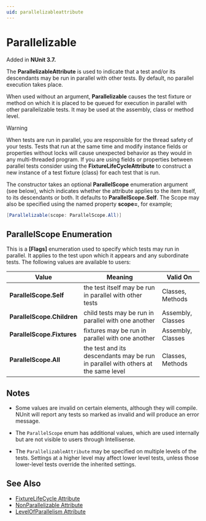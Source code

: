 ```yaml
---
uid: parallelizableattribute
---
```


# Parallelizable

Added in **NUnit 3.7.**

The **ParallelizableAttribute** is used to indicate that a test and/or its descendants may be run in parallel with other tests. By default, no parallel execution takes place.

When used without an argument, **Parallelizable** causes the test fixture or method on which it is placed to be queued for execution in parallel with other parallelizable tests. It may be used at the assembly, class or method level.

> [!WARNING]
> When tests are run in parallel, you are responsible for the thread safety of your tests. Tests that run at the same time and modify instance fields or properties without locks will cause unexpected behavior as they would in any multi-threaded program. If you are using fields or properties between parallel tests consider using the **FixtureLifeCycleAttribute** to construct a new instance of a test fixture (class) for each test that is run.

The constructor takes an optional **ParallelScope** enumeration argument (see below), which indicates whether the attribute applies to the item itself, to its descendants or both. It defaults to **ParallelScope.Self**. The Scope may also be specified using the named property **scope=**, for example;

```csharp
[Parallelizable(scope: ParallelScope.All)]
```

## ParallelScope Enumeration

This is a **[Flags]** enumeration used to specify which tests may run in parallel. It applies to the test upon which it appears and any subordinate tests. The following values are available to users:

 Value | Meaning | Valid On
-------|---------|---------
**ParallelScope.Self**     | the test itself may be run in parallel with other tests | Classes, Methods
**ParallelScope.Children** | child tests may be run in parallel with one another     | Assembly, Classes
**ParallelScope.Fixtures** | fixtures may be run in parallel with one another        | Assembly, Classes
**ParallelScope.All**      | the test and its descendants may be run in parallel with others at the same level | Classes, Methods

## Notes

* Some values are invalid on certain elements, although they will compile. NUnit will report any tests so marked as invalid and will produce an error message.

* The `ParallelScope` enum has additional values, which are used internally but are not visible to users through Intellisense.

* The `ParallelizableAttribute` may be specified on multiple levels of the tests. Settings at a higher level may affect lower level tests, unless those lower-level tests override the inherited settings.

## See Also

* [FixtureLifeCycle Attribute](fixturelifecycle.md)
* [NonParallelizable Attribute](nonparallelizable.md)
* [LevelOfParallelism Attribute](levelofparallelism.md)
